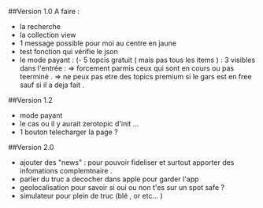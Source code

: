 ##Version 1.0
A faire :  
- la recherche  
- la collection view  
- 1 message possible pour moi au centre en jaune
- test fonction qui vérifie le json 
- le mode payant : (- 5 topcis gratuit ( mais pas tous les items ) : 3 visibles dans l'entrée : 
        => forcement parmis ceux qui sont en cours ou pas teerminé . 
        => ne peux pas etre des topics premium si le gars est en free sauf si il a deja fait .   
    
    
##Version 1.2
- mode payant
- le cas ou il y aurait zerotopic d'init ... 
- 1 bouton telecharger la page ? 

##Version 2.0
- ajouter des "news" : pour pouvoir fideliser et surtout apporter des infomations complemtnaire . 
- parler du truc a decocher dans apple pour garder l'app 
- geolocalisation pour savoir si oui ou non t'es sur un spot safe ? 
- simulateur pour plein de truc (blé , or etc... )

